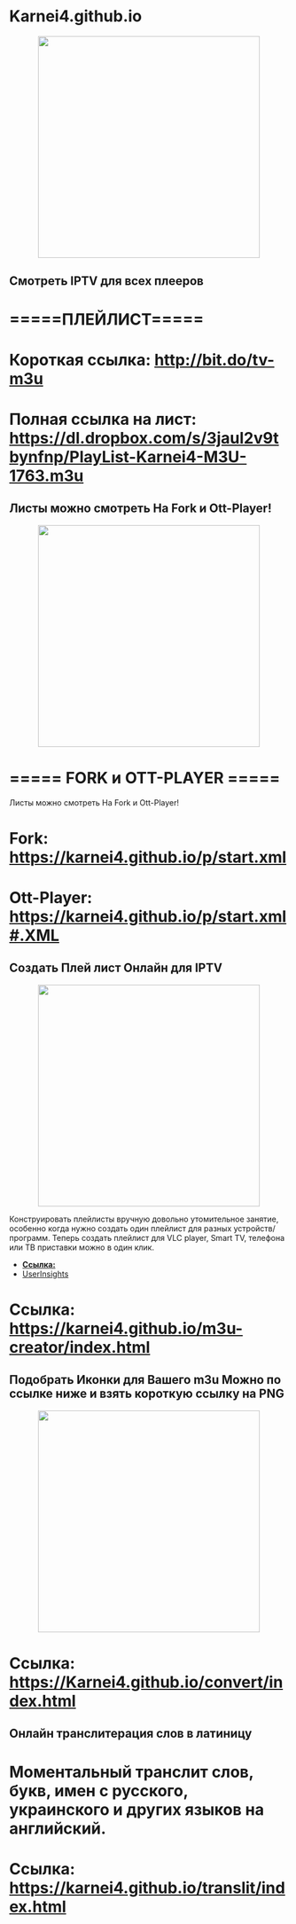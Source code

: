 # Karnei4.github.io

<p align="center"><img src="https://besplatka.ua/aws/54/55/21/14/predostavlyayu-uslugi-iptv-400-kanalov--kanaly--18-photo-ee41.jpg" width="400"></p>

## Смотреть IPTV для всех плееров

#     =====ПЛЕЙЛИСТ===== 
 
# Короткая ссылка: http://bit.do/tv-m3u 

# Полная ссылка на лист: https://dl.dropbox.com/s/3jaul2v9tbynfnp/PlayList-Karnei4-M3U-1763.m3u 



## Листы можно смотреть На Fork и Ott-Player!
  
<p align="center"><img src="https://i.ytimg.com/vi/C6mxWItiErg/maxresdefault.jpg" width="400"></p>
 
#  ===== FORK и OTT-PLAYER =====
Листы можно смотреть На Fork и Ott-Player!
 
# Fork: https://karnei4.github.io/p/start.xml
# Ott-Player: https://karnei4.github.io/p/start.xml#.XML




##              Создать Плей лист Онлайн для IPTV

<p align="center"><img src="https://i.ytimg.com/vi/2k4UivU1l9k/maxresdefault.jpg" width="400"></p>

Конструировать плейлисты вручную довольно утомительное занятие, 
особенно когда нужно создать один плейлист для разных устройств/программ. 
Теперь создать плейлист для VLC player, Smart TV, телефона или ТВ приставки можно в один клик.

- **[Ссылка:](https://karnei4.github.io/m3u-creator/index.html)**
- [UserInsights](https://userinsights.com)
# Ссылка: https://karnei4.github.io/m3u-creator/index.html

## Подобрать Иконки для Вашего m3u Можно по ссылке ниже и взять короткую ссылку на PNG

<p align="center"><img src="http://oboi.cc/uploads/11_05_2013/view/201209/oboik.ru_39707.jpg" width="400"></p>

# Ссылка: https://Karnei4.github.io/convert/index.html

## Онлайн транслитерация слов в латиницу
# Моментальный транслит слов, букв, имен с русского, украинского и других языков на английский.

# Ссылка: https://karnei4.github.io/translit/index.html
